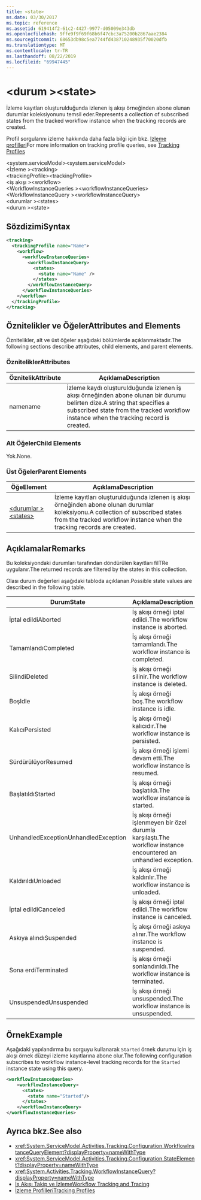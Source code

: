 ```yaml
---
title: <state>
ms.date: 03/30/2017
ms.topic: reference
ms.assetid: 619414f2-61c2-4427-9977-d05009e343db
ms.openlocfilehash: 9ffe9f9f69f68b6f47cbc3a75200b2867aae2384
ms.sourcegitcommit: 68653db98c5ea7744fd438710248935f70020dfb
ms.translationtype: MT
ms.contentlocale: tr-TR
ms.lasthandoff: 08/22/2019
ms.locfileid: "69947445"
---
```

# <a name="state"></a><span data-ttu-id="45eee-101">\<durum ></span><span class="sxs-lookup"><span data-stu-id="45eee-101">\<state></span></span>
<span data-ttu-id="45eee-102">İzleme kayıtları oluşturulduğunda izlenen iş akışı örneğinden abone olunan durumlar koleksiyonunu temsil eder.</span><span class="sxs-lookup"><span data-stu-id="45eee-102">Represents a collection of subscribed states from the tracked workflow instance when the tracking records are created.</span></span>  
  
 <span data-ttu-id="45eee-103">Profil sorgularını izleme hakkında daha fazla bilgi için bkz. [Izleme profilleri](../../../windows-workflow-foundation/tracking-profiles.md)</span><span class="sxs-lookup"><span data-stu-id="45eee-103">For more information on tracking profile queries, see [Tracking Profiles](../../../windows-workflow-foundation/tracking-profiles.md)</span></span>  
  
<span data-ttu-id="45eee-104">\<system.serviceModel></span><span class="sxs-lookup"><span data-stu-id="45eee-104">\<system.serviceModel></span></span>  
<span data-ttu-id="45eee-105">\<İzleme ></span><span class="sxs-lookup"><span data-stu-id="45eee-105">\<tracking></span></span>  
<span data-ttu-id="45eee-106">\<trackingProfile></span><span class="sxs-lookup"><span data-stu-id="45eee-106">\<trackingProfile></span></span>  
<span data-ttu-id="45eee-107">\<iş akışı ></span><span class="sxs-lookup"><span data-stu-id="45eee-107">\<workflow></span></span>  
<span data-ttu-id="45eee-108">\<WorkflowInstanceQueries ></span><span class="sxs-lookup"><span data-stu-id="45eee-108">\<workflowInstanceQueries></span></span>  
<span data-ttu-id="45eee-109">\<WorkflowInstanceQuery ></span><span class="sxs-lookup"><span data-stu-id="45eee-109">\<workflowInstanceQuery></span></span>  
<span data-ttu-id="45eee-110">\<durumlar ></span><span class="sxs-lookup"><span data-stu-id="45eee-110">\<states></span></span>  
<span data-ttu-id="45eee-111">\<durum ></span><span class="sxs-lookup"><span data-stu-id="45eee-111">\<state></span></span>  
  
## <a name="syntax"></a><span data-ttu-id="45eee-112">Sözdizimi</span><span class="sxs-lookup"><span data-stu-id="45eee-112">Syntax</span></span>  
  
```xml  
<tracking>
  <trackingProfile name="Name">
    <workflow>
      <workflowInstanceQueries>
        <workflowInstanceQuery>
          <states>
            <state name="Name" />
          </states>
        </workflowInstanceQuery>
      </workflowInstanceQueries>
    </workflow>
  </trackingProfile>
</tracking>  
```  
  
## <a name="attributes-and-elements"></a><span data-ttu-id="45eee-113">Öznitelikler ve Öğeler</span><span class="sxs-lookup"><span data-stu-id="45eee-113">Attributes and Elements</span></span>  
 <span data-ttu-id="45eee-114">Öznitelikler, alt ve üst öğeler aşağıdaki bölümlerde açıklanmaktadır.</span><span class="sxs-lookup"><span data-stu-id="45eee-114">The following sections describe attributes, child elements, and parent elements.</span></span>  
  
### <a name="attributes"></a><span data-ttu-id="45eee-115">Öznitelikler</span><span class="sxs-lookup"><span data-stu-id="45eee-115">Attributes</span></span>  
  
|<span data-ttu-id="45eee-116">Öznitelik</span><span class="sxs-lookup"><span data-stu-id="45eee-116">Attribute</span></span>|<span data-ttu-id="45eee-117">Açıklama</span><span class="sxs-lookup"><span data-stu-id="45eee-117">Description</span></span>|  
|---------------|-----------------|  
|<span data-ttu-id="45eee-118">name</span><span class="sxs-lookup"><span data-stu-id="45eee-118">name</span></span>|<span data-ttu-id="45eee-119">İzleme kaydı oluşturulduğunda izlenen iş akışı örneğinden abone olunan bir durumu belirten dize.</span><span class="sxs-lookup"><span data-stu-id="45eee-119">A string that specifies a subscribed state from the tracked workflow instance when the tracking record is created.</span></span>|  
  
### <a name="child-elements"></a><span data-ttu-id="45eee-120">Alt Öğeler</span><span class="sxs-lookup"><span data-stu-id="45eee-120">Child Elements</span></span>  
 <span data-ttu-id="45eee-121">Yok.</span><span class="sxs-lookup"><span data-stu-id="45eee-121">None.</span></span>  
  
### <a name="parent-elements"></a><span data-ttu-id="45eee-122">Üst Öğeler</span><span class="sxs-lookup"><span data-stu-id="45eee-122">Parent Elements</span></span>  
  
|<span data-ttu-id="45eee-123">Öğe</span><span class="sxs-lookup"><span data-stu-id="45eee-123">Element</span></span>|<span data-ttu-id="45eee-124">Açıklama</span><span class="sxs-lookup"><span data-stu-id="45eee-124">Description</span></span>|  
|-------------|-----------------|  
|[<span data-ttu-id="45eee-125">\<durumlar ></span><span class="sxs-lookup"><span data-stu-id="45eee-125">\<states></span></span>](states.md)|<span data-ttu-id="45eee-126">İzleme kayıtları oluşturulduğunda izlenen iş akışı örneğinden abone olunan durumlar koleksiyonu.</span><span class="sxs-lookup"><span data-stu-id="45eee-126">A collection of subscribed states from the tracked workflow instance when the tracking records are created.</span></span>|  
  
## <a name="remarks"></a><span data-ttu-id="45eee-127">Açıklamalar</span><span class="sxs-lookup"><span data-stu-id="45eee-127">Remarks</span></span>  
 <span data-ttu-id="45eee-128">Bu koleksiyondaki durumları tarafından döndürülen kayıtları filTRe uygulanır.</span><span class="sxs-lookup"><span data-stu-id="45eee-128">The returned records are filtered by the states in this collection.</span></span>  
  
 <span data-ttu-id="45eee-129">Olası durum değerleri aşağıdaki tabloda açıklanan.</span><span class="sxs-lookup"><span data-stu-id="45eee-129">Possible state values are described in the following table.</span></span>  
  
|<span data-ttu-id="45eee-130">Durum</span><span class="sxs-lookup"><span data-stu-id="45eee-130">State</span></span>|<span data-ttu-id="45eee-131">Açıklama</span><span class="sxs-lookup"><span data-stu-id="45eee-131">Description</span></span>|  
|-----------|-----------------|  
|<span data-ttu-id="45eee-132">İptal edildi</span><span class="sxs-lookup"><span data-stu-id="45eee-132">Aborted</span></span>|<span data-ttu-id="45eee-133">İş akışı örneği iptal edildi.</span><span class="sxs-lookup"><span data-stu-id="45eee-133">The workflow instance is aborted.</span></span>|  
|<span data-ttu-id="45eee-134">Tamamlandı</span><span class="sxs-lookup"><span data-stu-id="45eee-134">Completed</span></span>|<span data-ttu-id="45eee-135">İş akışı örneği tamamlandı.</span><span class="sxs-lookup"><span data-stu-id="45eee-135">The workflow instance is completed.</span></span>|  
|<span data-ttu-id="45eee-136">Silindi</span><span class="sxs-lookup"><span data-stu-id="45eee-136">Deleted</span></span>|<span data-ttu-id="45eee-137">İş akışı örneği silinir.</span><span class="sxs-lookup"><span data-stu-id="45eee-137">The workflow instance is deleted.</span></span>|  
|<span data-ttu-id="45eee-138">Boş</span><span class="sxs-lookup"><span data-stu-id="45eee-138">Idle</span></span>|<span data-ttu-id="45eee-139">İş akışı örneği boş.</span><span class="sxs-lookup"><span data-stu-id="45eee-139">The workflow instance is idle.</span></span>|  
|<span data-ttu-id="45eee-140">Kalıcı</span><span class="sxs-lookup"><span data-stu-id="45eee-140">Persisted</span></span>|<span data-ttu-id="45eee-141">İş akışı örneği kalıcıdır.</span><span class="sxs-lookup"><span data-stu-id="45eee-141">The workflow instance is persisted.</span></span>|  
|<span data-ttu-id="45eee-142">Sürdürülüyor</span><span class="sxs-lookup"><span data-stu-id="45eee-142">Resumed</span></span>|<span data-ttu-id="45eee-143">İş akışı örneği işlemi devam etti.</span><span class="sxs-lookup"><span data-stu-id="45eee-143">The workflow instance is resumed.</span></span>|  
|<span data-ttu-id="45eee-144">Başlatıldı</span><span class="sxs-lookup"><span data-stu-id="45eee-144">Started</span></span>|<span data-ttu-id="45eee-145">İş akışı örneği başlatıldı.</span><span class="sxs-lookup"><span data-stu-id="45eee-145">The workflow instance is started.</span></span>|  
|<span data-ttu-id="45eee-146">UnhandledException</span><span class="sxs-lookup"><span data-stu-id="45eee-146">UnhandledException</span></span>|<span data-ttu-id="45eee-147">İş akışı örneği işlenmeyen bir özel durumla karşılaştı.</span><span class="sxs-lookup"><span data-stu-id="45eee-147">The workflow instance encountered an unhandled exception.</span></span>|  
|<span data-ttu-id="45eee-148">Kaldırıldı</span><span class="sxs-lookup"><span data-stu-id="45eee-148">Unloaded</span></span>|<span data-ttu-id="45eee-149">İş akışı örneği kaldırılır.</span><span class="sxs-lookup"><span data-stu-id="45eee-149">The workflow instance is unloaded.</span></span>|  
|<span data-ttu-id="45eee-150">İptal edildi</span><span class="sxs-lookup"><span data-stu-id="45eee-150">Canceled</span></span>|<span data-ttu-id="45eee-151">İş akışı örneği iptal edildi.</span><span class="sxs-lookup"><span data-stu-id="45eee-151">The workflow instance is canceled.</span></span>|  
|<span data-ttu-id="45eee-152">Askıya alındı</span><span class="sxs-lookup"><span data-stu-id="45eee-152">Suspended</span></span>|<span data-ttu-id="45eee-153">İş akışı örneği askıya alınır.</span><span class="sxs-lookup"><span data-stu-id="45eee-153">The workflow instance is suspended.</span></span>|  
|<span data-ttu-id="45eee-154">Sona erdi</span><span class="sxs-lookup"><span data-stu-id="45eee-154">Terminated</span></span>|<span data-ttu-id="45eee-155">İş akışı örneği sonlandırıldı.</span><span class="sxs-lookup"><span data-stu-id="45eee-155">The workflow instance is terminated.</span></span>|  
|<span data-ttu-id="45eee-156">Unsuspended</span><span class="sxs-lookup"><span data-stu-id="45eee-156">Unsuspended</span></span>|<span data-ttu-id="45eee-157">İş akışı örneği unsuspended.</span><span class="sxs-lookup"><span data-stu-id="45eee-157">The workflow instance is unsuspended.</span></span>|  
  
## <a name="example"></a><span data-ttu-id="45eee-158">Örnek</span><span class="sxs-lookup"><span data-stu-id="45eee-158">Example</span></span>  
 <span data-ttu-id="45eee-159">Aşağıdaki yapılandırma bu sorguyu kullanarak `Started` örnek durumu için iş akışı örnek düzeyi izleme kayıtlarına abone olur.</span><span class="sxs-lookup"><span data-stu-id="45eee-159">The following configuration subscribes to workflow instance-level tracking records for the `Started` instance state using this query.</span></span>  
  
```xml  
<workflowInstanceQueries>  
    <workflowInstanceQuery>  
      <states>  
        <state name="Started"/>  
      </states>  
    </workflowInstanceQuery>  
</workflowInstanceQueries>  
```  
  
## <a name="see-also"></a><span data-ttu-id="45eee-160">Ayrıca bkz.</span><span class="sxs-lookup"><span data-stu-id="45eee-160">See also</span></span>

- <xref:System.ServiceModel.Activities.Tracking.Configuration.WorkflowInstanceQueryElement?displayProperty=nameWithType>
- <xref:System.ServiceModel.Activities.Tracking.Configuration.StateElement?displayProperty=nameWithType>
- <xref:System.Activities.Tracking.WorkflowInstanceQuery?displayProperty=nameWithType>
- [<span data-ttu-id="45eee-161">İş Akışı Takip ve İzleme</span><span class="sxs-lookup"><span data-stu-id="45eee-161">Workflow Tracking and Tracing</span></span>](../../../windows-workflow-foundation/workflow-tracking-and-tracing.md)
- [<span data-ttu-id="45eee-162">İzleme Profilleri</span><span class="sxs-lookup"><span data-stu-id="45eee-162">Tracking Profiles</span></span>](../../../windows-workflow-foundation/tracking-profiles.md)
